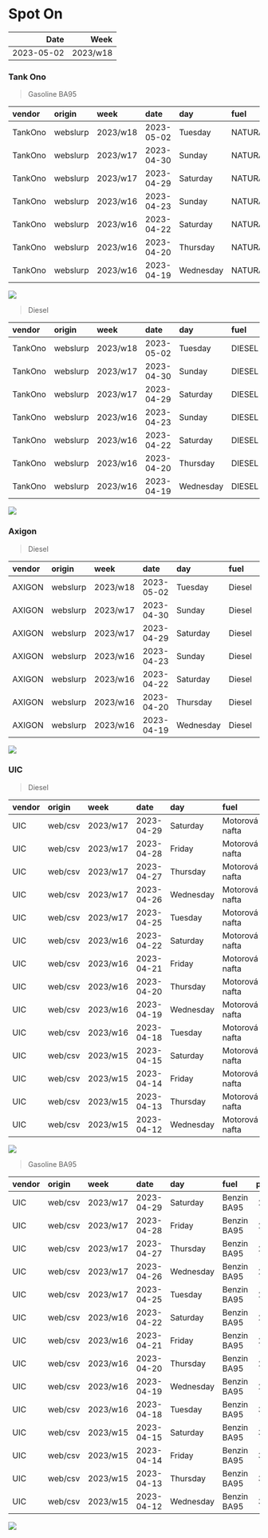 Spot On
================

|       Date |     Week |
|-----------:|---------:|
| 2023-05-02 | 2023/w18 |

### Tank Ono

> Gasoline BA95

| vendor  | origin   | week     | date       | day       | fuel      | price | PriceVAT |
|:--------|:---------|:---------|:-----------|:----------|:----------|------:|---------:|
| TankOno | webslurp | 2023/w18 | 2023-05-02 | Tuesday   | NATURAL95 | 29.67 |     35.9 |
| TankOno | webslurp | 2023/w17 | 2023-04-30 | Sunday    | NATURAL95 | 29.67 |     35.9 |
| TankOno | webslurp | 2023/w17 | 2023-04-29 | Saturday  | NATURAL95 | 29.67 |     35.9 |
| TankOno | webslurp | 2023/w16 | 2023-04-23 | Sunday    | NATURAL95 | 29.67 |     35.9 |
| TankOno | webslurp | 2023/w16 | 2023-04-22 | Saturday  | NATURAL95 | 29.67 |     35.9 |
| TankOno | webslurp | 2023/w16 | 2023-04-20 | Thursday  | NATURAL95 | 30.50 |     36.9 |
| TankOno | webslurp | 2023/w16 | 2023-04-19 | Wednesday | NATURAL95 | 30.50 |     36.9 |

<img src="SpotOn_files/figure-gfm/tono-ba95-1.png" style="display: block; margin: auto auto auto 0;" />

> Diesel

| vendor  | origin   | week     | date       | day       | fuel   | price | PriceVAT |
|:--------|:---------|:---------|:-----------|:----------|:-------|------:|---------:|
| TankOno | webslurp | 2023/w18 | 2023-05-02 | Tuesday   | DIESEL | 24.71 |     29.9 |
| TankOno | webslurp | 2023/w17 | 2023-04-30 | Sunday    | DIESEL | 24.71 |     29.9 |
| TankOno | webslurp | 2023/w17 | 2023-04-29 | Saturday  | DIESEL | 24.71 |     29.9 |
| TankOno | webslurp | 2023/w16 | 2023-04-23 | Sunday    | DIESEL | 25.54 |     30.9 |
| TankOno | webslurp | 2023/w16 | 2023-04-22 | Saturday  | DIESEL | 25.54 |     30.9 |
| TankOno | webslurp | 2023/w16 | 2023-04-20 | Thursday  | DIESEL | 26.36 |     31.9 |
| TankOno | webslurp | 2023/w16 | 2023-04-19 | Wednesday | DIESEL | 26.36 |     31.9 |

<img src="SpotOn_files/figure-gfm/tono-diesel-1.png" style="display: block; margin: auto auto auto 0;" />

### Axigon

> Diesel

| vendor | origin   | week     | date       | day       | fuel   | price | PriceVAT |
|:-------|:---------|:---------|:-----------|:----------|:-------|------:|---------:|
| AXIGON | webslurp | 2023/w18 | 2023-05-02 | Tuesday   | Diesel |  26.4 |     32.0 |
| AXIGON | webslurp | 2023/w17 | 2023-04-30 | Sunday    | Diesel |  26.4 |     32.0 |
| AXIGON | webslurp | 2023/w17 | 2023-04-29 | Saturday  | Diesel |  26.4 |     32.0 |
| AXIGON | webslurp | 2023/w16 | 2023-04-23 | Sunday    | Diesel |  26.9 |     32.6 |
| AXIGON | webslurp | 2023/w16 | 2023-04-22 | Saturday  | Diesel |  26.9 |     32.6 |
| AXIGON | webslurp | 2023/w16 | 2023-04-20 | Thursday  | Diesel |  26.9 |     32.6 |
| AXIGON | webslurp | 2023/w16 | 2023-04-19 | Wednesday | Diesel |  26.9 |     32.6 |

<img src="SpotOn_files/figure-gfm/axigon-diesel-1.png" style="display: block; margin: auto auto auto 0;" />

### UIC

> Diesel

| vendor | origin  | week     | date       | day       | fuel           | price | priceVAT |
|:-------|:--------|:---------|:-----------|:----------|:---------------|------:|---------:|
| UIC    | web/csv | 2023/w17 | 2023-04-29 | Saturday  | Motorová nafta |  24.5 |     29.6 |
| UIC    | web/csv | 2023/w17 | 2023-04-28 | Friday    | Motorová nafta |  24.6 |     29.8 |
| UIC    | web/csv | 2023/w17 | 2023-04-27 | Thursday  | Motorová nafta |  24.9 |     30.1 |
| UIC    | web/csv | 2023/w17 | 2023-04-26 | Wednesday | Motorová nafta |  25.0 |     30.2 |
| UIC    | web/csv | 2023/w17 | 2023-04-25 | Tuesday   | Motorová nafta |  25.1 |     30.4 |
| UIC    | web/csv | 2023/w16 | 2023-04-22 | Saturday  | Motorová nafta |  24.8 |     30.0 |
| UIC    | web/csv | 2023/w16 | 2023-04-21 | Friday    | Motorová nafta |  25.0 |     30.2 |
| UIC    | web/csv | 2023/w16 | 2023-04-20 | Thursday  | Motorová nafta |  25.3 |     30.6 |
| UIC    | web/csv | 2023/w16 | 2023-04-19 | Wednesday | Motorová nafta |  25.3 |     30.6 |
| UIC    | web/csv | 2023/w16 | 2023-04-18 | Tuesday   | Motorová nafta |  25.3 |     30.6 |
| UIC    | web/csv | 2023/w15 | 2023-04-15 | Saturday  | Motorová nafta |  25.5 |     30.9 |
| UIC    | web/csv | 2023/w15 | 2023-04-14 | Friday    | Motorová nafta |  25.7 |     31.1 |
| UIC    | web/csv | 2023/w15 | 2023-04-13 | Thursday  | Motorová nafta |  25.7 |     31.1 |
| UIC    | web/csv | 2023/w15 | 2023-04-12 | Wednesday | Motorová nafta |  25.9 |     31.3 |

<img src="SpotOn_files/figure-gfm/uic-diesel-1.png" style="display: block; margin: auto auto auto 0;" />

> Gasoline BA95

| vendor | origin  | week     | date       | day       | fuel        | price | priceVAT |
|:-------|:--------|:---------|:-----------|:----------|:------------|------:|---------:|
| UIC    | web/csv | 2023/w17 | 2023-04-29 | Saturday  | Benzin BA95 |  29.3 |     35.5 |
| UIC    | web/csv | 2023/w17 | 2023-04-28 | Friday    | Benzin BA95 |  29.3 |     35.5 |
| UIC    | web/csv | 2023/w17 | 2023-04-27 | Thursday  | Benzin BA95 |  29.4 |     35.6 |
| UIC    | web/csv | 2023/w17 | 2023-04-26 | Wednesday | Benzin BA95 |  29.4 |     35.6 |
| UIC    | web/csv | 2023/w17 | 2023-04-25 | Tuesday   | Benzin BA95 |  29.5 |     35.7 |
| UIC    | web/csv | 2023/w16 | 2023-04-22 | Saturday  | Benzin BA95 |  29.4 |     35.6 |
| UIC    | web/csv | 2023/w16 | 2023-04-21 | Friday    | Benzin BA95 |  29.6 |     35.8 |
| UIC    | web/csv | 2023/w16 | 2023-04-20 | Thursday  | Benzin BA95 |  29.7 |     35.9 |
| UIC    | web/csv | 2023/w16 | 2023-04-19 | Wednesday | Benzin BA95 |  29.9 |     36.2 |
| UIC    | web/csv | 2023/w16 | 2023-04-18 | Tuesday   | Benzin BA95 |  30.0 |     36.3 |
| UIC    | web/csv | 2023/w15 | 2023-04-15 | Saturday  | Benzin BA95 |  30.3 |     36.7 |
| UIC    | web/csv | 2023/w15 | 2023-04-14 | Friday    | Benzin BA95 |  30.4 |     36.8 |
| UIC    | web/csv | 2023/w15 | 2023-04-13 | Thursday  | Benzin BA95 |  30.7 |     37.1 |
| UIC    | web/csv | 2023/w15 | 2023-04-12 | Wednesday | Benzin BA95 |  30.5 |     36.9 |

<img src="SpotOn_files/figure-gfm/uic-ba95-1.png" style="display: block; margin: auto auto auto 0;" />
